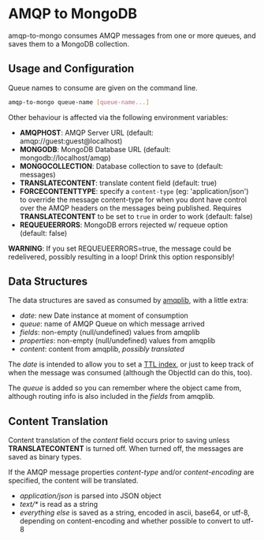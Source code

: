 # AMQP to MongoDB

amqp-to-mongo consumes AMQP messages from one or more queues, and saves them to
a MongoDB collection.


## Usage and Configuration

Queue names to consume are given on the command line.

```sh
amqp-to-mongo queue-name [queue-name...]
```

Other behaviour is affected via the following environment variables:

- **AMQPHOST**: AMQP Server URL (default: amqp://guest:guest@localhost)
- **MONGODB**: MongoDB Database URL (default: mongodb://localhost/amqp)
- **MONGOCOLLECTION**: Database collection to save to (default: messages)
- **TRANSLATECONTENT**: translate content field (default: true)
- **FORCECONTENTTYPE**: specify a `content-type` (eg: 'application/json') to override the message content-type for when you dont have control over the AMQP headers on the messages being published. Requires **TRANSLATECONTENT** to be set to `true` in order to work (default: false)
- **REQUEUEERRORS**: MongoDB errors rejected w/ requeue option (default: false)

**WARNING**: If you set REQUEUEERRORS=true, the message could be redelivered,
  possibly resulting in a loop! Drink this option responsibly!


## Data Structures

The data structures are saved as consumed by
[amqplib](http://www.squaremobius.net/amqp.node/doc/channel_api.html), with a
little extra:

- *date*: new Date instance at moment of consumption
- *queue*: name of AMQP Queue on which message arrived
- *fields*: non-empty (null/undefined) values from amqplib
- *properties*: non-empty (null/undefined) values from amqplib
- *content*: content from amqplib, *possibly translated*

The *date* is intended to allow you to set a
[TTL index](http://docs.mongodb.org/manual/core/index-ttl/), or just to keep
track of when the message was consumed (although the ObjectId can do this,
too).

The *queue* is added so you can remember where the object came from, although
routing info is also included in the *fields* from amqplib.


## Content Translation

Content translation of the *content* field occurs prior to saving unless
**TRANSLATECONTENT** is turned off. When turned off, the messages are saved as
binary types.

If the AMQP message properties *content-type* and/or *content-encoding* are
specified, the content will be translated.

- *application/json* is parsed into JSON object
- *text/\** is read as a string
- *everything else* is saved as a string, encoded in ascii, base64, or utf-8,
  depending on content-encoding and whether possible to convert to utf-8
